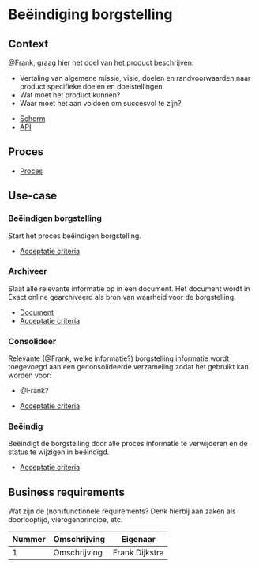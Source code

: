 # Beëindiging borgstelling

## Context

@Frank, graag hier het doel van het product beschrijven:

* Vertaling van algemene missie, visie, doelen en randvoorwaarden naar product specifieke doelen en doelstellingen.
* Wat moet het product kunnen?
* Waar moet het aan voldoen om succesvol te zijn?

<!-- einde -->

* [Scherm](product.user-task.yml)
* [API](product.openapi.yml)

## Proces

* [Proces](proces.bpmn)

## Use-case

### Beëindigen borgstelling

Start het proces beëindigen borgstelling.

* [Acceptatie criteria](beeindigen-borgstelling.feature)

### Archiveer

Slaat alle relevante informatie op in een document. Het document wordt in Exact online gearchiveerd als bron van waarheid voor de borgstelling.

* [Document](bevestging.message.md)
* [Acceptatie criteria](archiveer.feature)

### Consolideer

Relevante (@Frank, welke informatie?) borgstelling informatie wordt toegevoegd aan een geconsolideerde verzameling zodat het gebruikt kan worden voor:

* @Frank?

<!-- einde -->

* [Acceptatie criteria](consolideer.feature)

### Beëindig

Beëindigt de borgstelling door alle proces informatie te verwijderen en de status te wijzigen in beëindigd.

* [Acceptatie criteria](beeindig.feature)

## Business requirements

Wat zijn de (non)functionele requirements? Denk hierbij aan zaken als doorlooptijd, vierogenprincipe, etc.

| Nummer | Omschrijving                         | Eigenaar                  |
| -------| ------------------------------------ | ------------------------- |
| 1      | Omschrijving                         | Frank Dijkstra            |